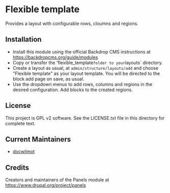 Flexible template
============

Provides a layout with configurable rows, cloumns and regions.


Installation
------------

- Install this module using the official Backdrop CMS instructions at
  https://backdropcms.org/guide/modules
- Copy or transfer the 'flexible_template` folder to your `layouts` directory.
- Create a layout as usual, at `admin/structure/layouts/add` and choose 
  "Flexible template" as your layout template. You will be directed to the 
  block add page on save, as usual.
- Use the dropdown menus to add rows, columns and regions in the desired
  configuration. Add blocks to the created regions.

License
-------

This project is GPL v2 software. See the LICENSE.txt file in this directory for
complete text.

Current Maintainers
-------------------

- [docwilmot](https://github.com/docwilmot)

Credits
-------

Creators and maintainers of the Panels module at https://www.drupal.org/project/panels
